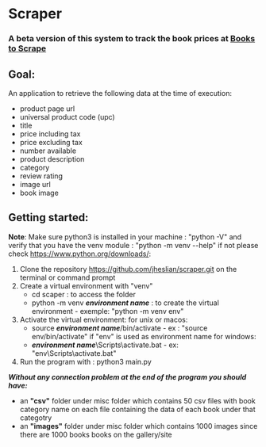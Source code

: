 # Scraper
### A beta version of this system to track the book prices at [Books to Scrape](http://books.toscrape.com/) 
## Goal:
An application to retrieve the following data at the time of execution:
 - product page url 
 - universal product code (upc) 
 - title 
 - price including tax 
 - price excluding tax 
 - number available
 - product description 
 - category 
 - review rating 
 - image url
 - book image

## Getting started:
**Note**: Make sure python3 is installed in your machine : "python -V" and verify that you have the venv module : "python -m venv --help" if not please check https://www.python.org/downloads/:
 1. Clone the repository https://github.com/jheslian/scraper.git on the terminal or command prompt
 2. Create a virtual environment with "venv"  
	 - cd scaper :  to access the folder 
	 - python -m venv ***environment name*** : to create the virtual environment - exemple: "python -m venv env" 
3. Activate the virtual environment:
	for unix or macos:
	- source ***environment name***/bin/activate - ex : "source env/bin/activate" if "env" is used as environment name 
	for windows:
	- ***environment name***\Scripts\activate.bat - ex: "env\Scripts\activate.bat"
4. Run the program with : python3 main.py

***Without any connection problem at the end of the program you should have:***

 - an **"csv"** folder under misc folder which contains 50 csv files with book category name on each file containing the data of each book under that categotry
 - an **"images"** folder under misc folder which contains 1000 images since there are 1000 books books on the gallery/site
